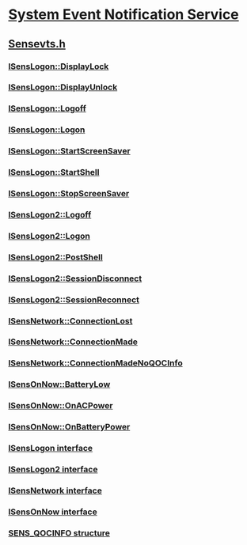 # [System Event Notification Service](../_sens/index.md)
## [Sensevts.h](index.md)
### [ISensLogon::DisplayLock](../sensevts/nf-sensevts-isenslogon-displaylock.md)
### [ISensLogon::DisplayUnlock](../sensevts/nf-sensevts-isenslogon-displayunlock.md)
### [ISensLogon::Logoff](../sensevts/nf-sensevts-isenslogon-logoff.md)
### [ISensLogon::Logon](../sensevts/nf-sensevts-isenslogon-logon.md)
### [ISensLogon::StartScreenSaver](../sensevts/nf-sensevts-isenslogon-startscreensaver.md)
### [ISensLogon::StartShell](../sensevts/nf-sensevts-isenslogon-startshell.md)
### [ISensLogon::StopScreenSaver](../sensevts/nf-sensevts-isenslogon-stopscreensaver.md)
### [ISensLogon2::Logoff](../sensevts/nf-sensevts-isenslogon2-logoff.md)
### [ISensLogon2::Logon](../sensevts/nf-sensevts-isenslogon2-logon.md)
### [ISensLogon2::PostShell](../sensevts/nf-sensevts-isenslogon2-postshell.md)
### [ISensLogon2::SessionDisconnect](../sensevts/nf-sensevts-isenslogon2-sessiondisconnect.md)
### [ISensLogon2::SessionReconnect](../sensevts/nf-sensevts-isenslogon2-sessionreconnect.md)
### [ISensNetwork::ConnectionLost](../sensevts/nf-sensevts-isensnetwork-connectionlost.md)
### [ISensNetwork::ConnectionMade](../sensevts/nf-sensevts-isensnetwork-connectionmade.md)
### [ISensNetwork::ConnectionMadeNoQOCInfo](../sensevts/nf-sensevts-isensnetwork-connectionmadenoqocinfo.md)
### [ISensOnNow::BatteryLow](../sensevts/nf-sensevts-isensonnow-batterylow.md)
### [ISensOnNow::OnACPower](../sensevts/nf-sensevts-isensonnow-onacpower.md)
### [ISensOnNow::OnBatteryPower](../sensevts/nf-sensevts-isensonnow-onbatterypower.md)
### [ISensLogon interface](../sensevts/nn-sensevts-isenslogon.md)
### [ISensLogon2 interface](../sensevts/nn-sensevts-isenslogon2.md)
### [ISensNetwork interface](../sensevts/nn-sensevts-isensnetwork.md)
### [ISensOnNow interface](../sensevts/nn-sensevts-isensonnow.md)
### [SENS_QOCINFO structure](../sensevts/ns-sensevts-sens_qocinfo.md)
